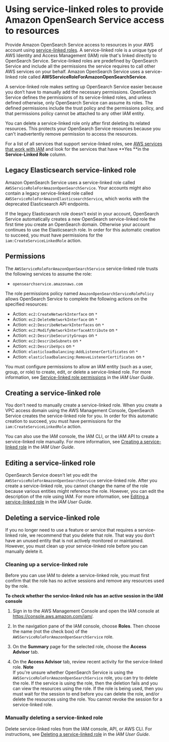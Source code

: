 # Using service\-linked roles to provide Amazon OpenSearch Service access to resources<a name="slr"></a>

Provide Amazon OpenSearch Service access to resources in your AWS account using [service\-linked roles](https://docs.aws.amazon.com/IAM/latest/UserGuide/id_roles_terms-and-concepts.html#iam-term-service-linked-role)\. A service\-linked role is a unique type of AWS Identity and Access Management \(IAM\) role that's linked directly to OpenSearch Service\. Service\-linked roles are predefined by OpenSearch Service and include all the permissions the service requires to call other AWS services on your behalf\. Amazon OpenSearch Service uses a service\-linked role called **AWSServiceRoleForAmazonOpenSearchService**\. 

A service\-linked role makes setting up OpenSearch Service easier because you don’t have to manually add the necessary permissions\. OpenSearch Service defines the permissions of its service\-linked roles, and unless defined otherwise, only OpenSearch Service can assume its roles\. The defined permissions include the trust policy and the permissions policy, and that permissions policy cannot be attached to any other IAM entity\.

You can delete a service\-linked role only after first deleting its related resources\. This protects your OpenSearch Service resources because you can't inadvertently remove permission to access the resources\.

For a list of all services that support service\-linked roles, see [AWS services that work with IAM](https://docs.aws.amazon.com/IAM/latest/UserGuide/reference_aws-services-that-work-with-iam.html) and look for the services that have **Yes **in the **Service\-Linked Role** column\.

## Legacy Elasticsearch service\-linked role<a name="slr-replacement"></a>

Amazon OpenSearch Service uses a service\-linked role called `AWSServiceRoleForAmazonOpenSearchService`\. Your accounts might also contain a legacy service\-linked role called `AWSServiceRoleForAmazonElasticsearchService`, which works with the deprecated Elasticsearch API endpoints\. 

If the legacy Elasticsearch role doesn't exist in your account, OpenSearch Service automatically creates a new OpenSearch service\-linked role the first time you create an OpenSearch domain\. Otherwise your account continues to use the Elasticsearch role\. In order for this automatic creation to succeed, you must have permissions for the `iam:CreateServiceLinkedRole` action\.

## Permissions<a name="slr-permissions"></a>

The `AWSServiceRoleForAmazonOpenSearchService` service\-linked role trusts the following services to assume the role:
+ `opensearchservice.amazonaws.com`

The role permissions policy named `AmazonOpenSearchServiceRolePolicy` allows OpenSearch Service to complete the following actions on the specified resources:
+ Action: `ec2:CreateNetworkInterface` on `*`
+ Action: `ec2:DeleteNetworkInterface` on `*`
+ Action: `ec2:DescribeNetworkInterfaces` on `*`
+ Action: `ec2:ModifyNetworkInterfaceAttribute` on `*`
+ Action: `ec2:DescribeSecurityGroups` on `*`
+ Action: `ec2:DescribeSubnets` on `*`
+ Action: `ec2:DescribeVpcs` on `*`
+ Action: `elasticloadbalancing:AddListenerCertificates` on `*`
+ Action: `elasticloadbalancing:RemoveListenerCertificates` on `*`

You must configure permissions to allow an IAM entity \(such as a user, group, or role\) to create, edit, or delete a service\-linked role\. For more information, see [Service\-linked role permissions](https://docs.aws.amazon.com/IAM/latest/UserGuide/using-service-linked-roles.html#service-linked-role-permissions) in the *IAM User Guide*\.

## Creating a service\-linked role<a name="create-slr"></a>

You don't need to manually create a service\-linked role\. When you create a VPC access domain using the AWS Management Console, OpenSearch Service creates the service\-linked role for you\. In order for this automatic creation to succeed, you must have permissions for the `iam:CreateServiceLinkedRole` action\.

You can also use the IAM console, the IAM CLI, or the IAM API to create a service\-linked role manually\. For more information, see [Creating a service\-linked role](https://docs.aws.amazon.com/IAM/latest/UserGuide/using-service-linked-roles.html#create-service-linked-role) in the *IAM User Guide*\.

## Editing a service\-linked role<a name="edit-slr"></a>

OpenSearch Service doesn't let you edit the `AWSServiceRoleForAmazonOpenSearchService` service\-linked role\. After you create a service\-linked role, you cannot change the name of the role because various entities might reference the role\. However, you can edit the description of the role using IAM\. For more information, see [Editing a service\-linked role](https://docs.aws.amazon.com/IAM/latest/UserGuide/using-service-linked-roles.html#edit-service-linked-role) in the *IAM User Guide*\.

## Deleting a service\-linked role<a name="delete-slr"></a>

If you no longer need to use a feature or service that requires a service\-linked role, we recommend that you delete that role\. That way you don’t have an unused entity that is not actively monitored or maintained\. However, you must clean up your service\-linked role before you can manually delete it\.

### Cleaning up a service\-linked role<a name="slr-review-before-delete"></a>

Before you can use IAM to delete a service\-linked role, you must first confirm that the role has no active sessions and remove any resources used by the role\.

**To check whether the service\-linked role has an active session in the IAM console**

1. Sign in to the AWS Management Console and open the IAM console at [https://console\.aws\.amazon\.com/iam/](https://console.aws.amazon.com/iam/)\.

1. In the navigation pane of the IAM console, choose **Roles**\. Then choose the name \(not the check box\) of the `AWSServiceRoleForAmazonOpenSearchService` role\.

1. On the **Summary** page for the selected role, choose the **Access Advisor** tab\.

1. On the **Access Advisor** tab, review recent activity for the service\-linked role\.
**Note**  
If you're unsure whether OpenSearch Service is using the `AWSServiceRoleForAmazonOpenSearchService` role, you can try to delete the role\. If the service is using the role, then the deletion fails and you can view the resources using the role\. If the role is being used, then you must wait for the session to end before you can delete the role, and/or delete the resources using the role\. You cannot revoke the session for a service\-linked role\. 

### Manually deleting a service\-linked role<a name="slr-manual-delete"></a>

Delete service\-linked roles from the IAM console, API, or AWS CLI\. For instructions, see [Deleting a service\-linked role](https://docs.aws.amazon.com/IAM/latest/UserGuide/using-service-linked-roles.html#delete-service-linked-role) in the *IAM User Guide*\.
